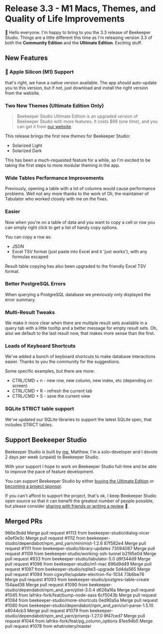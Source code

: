
# Release 3.3 - M1 Macs, Themes, and Quality of Life Improvements

👋 Hello everyone. I'm happy to bring to you the 3.3 release of Beekeeper Studio. Things are a little different this time as I'm releasing version 3.3 of both the **Community Edition** and the **Ultimate Edition**. Exciting stuff.

## New Features

### 🍎 Apple Silicon (M1) Support

that's right, we have a native version available. The app *should* auto-update you to this version, but if not, just download and install the right version from the website.


### Two New Themes (Ultimate Edition Only)

> Beekeeper Studio Ultimate Edition is an upgraded version of Beekeeper Studio with more features. It costs $99 (one time), and you can get it from [our website](https://beekeeperstudio.io).

This release brings the first *new themes* for Beekeeper Studio:

- Solarized Light
- Solarized Dark

This has been a much-requested feature for a while, so I'm excited to be taking the first steps to more modular theming in the app.

### Wide Tables Performance Improvements

Previously, opening a table with a lot of columns would cause performance problems. Well not any more thanks to the work of Oli, the maintainer of Tabulator who worked closely with me on the fixes.

### Easier

Now when you're on a table of data and you want to copy a cell or row you can simply right click to get a list of handy copy options.

You can copy a row as:
- JSON
- Excel TSV format (just paste into Excel and it 'just works'), with any formulas escaped

Result table copying has also been upgraded to the friendly Excel TSV format.

### Better PostgreSQL Errors

When querying a PostgreSQL database we previously only displayed the error summary.

### Multi-Result Tweaks

We make it more clear when there are multiple result sets available in a query tab with a little tooltip and a better message for empty result sets. Oh, also we default to the last result now, that makes more sense than the first.

### Loads of Keyboard Shortcuts

We've added a bunch of keyboard shortcuts to make database interactions easier. Thanks to you the community for the suggestions.

Some specific examples, but there are more:

- CTRL/CMD + n - new row, new column, new index, etc (depending on screen)
- CTRL/CMD + R - refresh the current tab
- CTRL/CMD + S - save the current view


### SQLite STRICT table support

We've updated our SQLite libraries to support the latest SQLite spec, that includes STRICT tables.


## Support Beekeeper Studio

Beekeeper Studio is built by [me](https://beekeeperstudio.io/about), Matthew. I'm a solo-developer and I devote 2 days per week (unpaid) to Beekeeper Studio.

With your support I hope to work on Beekeeper Studio full-time and be able to improve the pace of feature development.

You can support Beekeeper Studio by either [buying the Ultimate Edition](https://beekeeperstudio.io/pricing) or [becoming a project sponsor](https://github.com/sponsors/beekeeper-studio).

If you can't afford to support the project, that's ok, I keep Beekeeper Studio open source so that it can benefit the greatest number of people possible, but please consider [sharing with friends or writing a review](https://github.com/beekeeper-studio/beekeeper-studio/issues/287.) 🙏.

## Merged PRs


966e3bdd Merge pull request #1113 from beekeeper-studio/dialog-nicer
e0ef0e3c Merge pull request #1112 from beekeeper-studio/dependabot/npm_and_yarn/minimist-1.2.6
87f582e4 Merge pull request #1111 from beekeeper-studio/library-updates
73094087 Merge pull request #1109 from beekeeper-studio/working-ssh-tunnel
b2195e0d Merge pull request #933 from beekeeper-studio/tabulator-5.0
d9f344d9 Merge pull request #1096 from beekeeper-studio/m1-mac
696d9d49 Merge pull request #1097 from beekeeper-studio/sqlite3-upgrade
5d4da565 Merge pull request #1094 from cgwyllie/update-electron-fix-1034
73b6be76 Merge pull request #1093 from beekeeper-studio/postgres-table-create
154aad38 Merge pull request #1090 from beekeeper-studio/dependabot/npm_and_yarn/plist-3.0.4
d626a16a Merge pull request #1045 from lafriks-fork/feat/bump-node-sass
6cf5043b Merge pull request #1084 from beekeeper-studio/more-shortcuts
0ed90a5a Merge pull request #1080 from beekeeper-studio/dependabot/npm_and_yarn/url-parse-1.5.10
e8044cb3 Merge pull request #1079 from beekeeper-studio/dependabot/npm_and_yarn/prismjs-1.27.0
9f47ced7 Merge pull request #1044 from lafriks-fork/feat/pg_column_options
81ee94b5 Merge pull request #1078 from whatnotery/master
